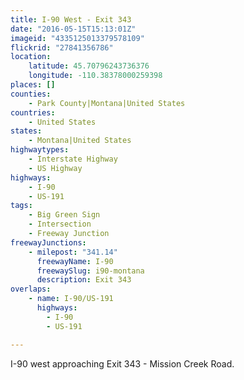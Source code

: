 ```yaml
---
title: I-90 West - Exit 343
date: "2016-05-15T15:13:01Z"
imageid: "4335125013379578109"
flickrid: "27841356786"
location:
    latitude: 45.70796243736376
    longitude: -110.38378000259398
places: []
counties:
    - Park County|Montana|United States
countries:
    - United States
states:
    - Montana|United States
highwaytypes:
    - Interstate Highway
    - US Highway
highways:
    - I-90
    - US-191
tags:
    - Big Green Sign
    - Intersection
    - Freeway Junction
freewayJunctions:
    - milepost: "341.14"
      freewayName: I-90
      freewaySlug: i90-montana
      description: Exit 343
overlaps:
    - name: I-90/US-191
      highways:
        - I-90
        - US-191

---
```

I-90 west approaching Exit 343 - Mission Creek Road.